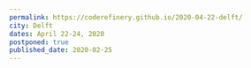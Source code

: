 ```yaml
---
permalink: https://coderefinery.github.io/2020-04-22-delft/
city: Delft
dates: April 22-24, 2020
postponed: true
published_date: 2020-02-25
---
```

